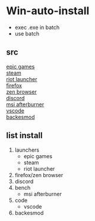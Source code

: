 # Win-auto-install

- exec .exe in batch
- use batch

## src
[epic games]()   
[steam]()  
[riot launcher]()   
[firefox]()   
[zen browser]()   
[discord]()  
[msi afterburner]()  
[vscode]()  
[backesmod]()  

## list install
1. launchers
   - epic games
   - steam
   - riot launcher
3. firefox/zen browser
4. discord
5. bench
   - msi afterburner
5. code
   - vscode
6. backesmod
